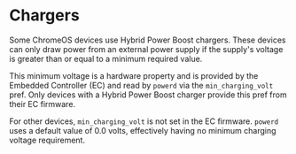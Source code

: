 # Chargers

Some ChromeOS devices use Hybrid Power Boost chargers. These devices can only
draw power from an external power supply if the supply's voltage is greater
than or equal to a minimum required value.

This minimum voltage is a hardware property and is provided by the Embedded
Controller (EC) and read by `powerd` via the `min_charging_volt` pref. Only
devices with a Hybrid Power Boost charger provide this pref from their EC
firmware.

For other devices, `min_charging_volt` is not set in the EC firmware. `powerd`
uses a default value of 0.0 volts, effectively having no minimum charging
voltage requirement.
